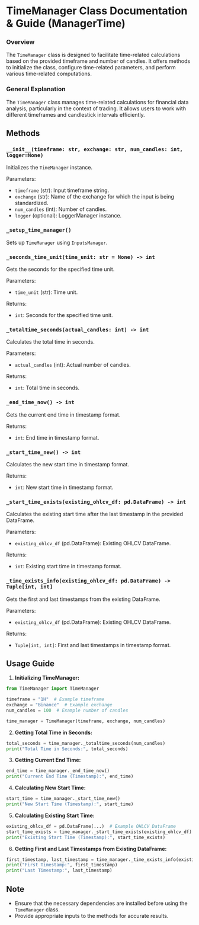 # TimeManager Class Documentation & Guide (ManagerTime)

### Overview
The `TimeManager` class is designed to facilitate time-related calculations based on the provided timeframe and number of candles. It offers methods to initialize the class, configure time-related parameters, and perform various time-related computations.

### General Explanation
The `TimeManager` class manages time-related calculations for financial data analysis, particularly in the context of trading. It allows users to work with different timeframes and candlestick intervals efficiently.

## Methods

### `__init__(timeframe: str, exchange: str, num_candles: int, logger=None)`
Initializes the `TimeManager` instance.

Parameters:
- `timeframe` (str): Input timeframe string.
- `exchange` (str): Name of the exchange for which the input is being standardized.
- `num_candles` (int): Number of candles.
- `logger` (optional): LoggerManager instance.

### `_setup_time_manager()`
Sets up `TimeManager` using `InputsManager`.

### `_seconds_time_unit(time_unit: str = None) -> int`
Gets the seconds for the specified time unit.

Parameters:
- `time_unit` (str): Time unit.

Returns:
- `int`: Seconds for the specified time unit.

### `_totaltime_seconds(actual_candles: int) -> int`
Calculates the total time in seconds.

Parameters:
- `actual_candles` (int): Actual number of candles.

Returns:
- `int`: Total time in seconds.

### `_end_time_now() -> int`
Gets the current end time in timestamp format.

Returns:
- `int`: End time in timestamp format.

### `_start_time_new() -> int`
Calculates the new start time in timestamp format.

Returns:
- `int`: New start time in timestamp format.

### `_start_time_exists(existing_ohlcv_df: pd.DataFrame) -> int`
Calculates the existing start time after the last timestamp in the provided DataFrame.

Parameters:
- `existing_ohlcv_df` (pd.DataFrame): Existing OHLCV DataFrame.

Returns:
- `int`: Existing start time in timestamp format.

### `_time_exists_info(existing_ohlcv_df: pd.DataFrame) -> Tuple[int, int]`
Gets the first and last timestamps from the existing DataFrame.

Parameters:
- `existing_ohlcv_df` (pd.DataFrame): Existing OHLCV DataFrame.

Returns:
- `Tuple[int, int]`: First and last timestamps in timestamp format.

## Usage Guide

1. **Initializing TimeManager:**
```python
from TimeManager import TimeManager

timeframe = "1H"  # Example timeframe
exchange = "Binance"  # Example exchange
num_candles = 100  # Example number of candles

time_manager = TimeManager(timeframe, exchange, num_candles)
```

2. **Getting Total Time in Seconds:**
```python
total_seconds = time_manager._totaltime_seconds(num_candles)
print("Total Time in Seconds:", total_seconds)
```

3. **Getting Current End Time:**
```python
end_time = time_manager._end_time_now()
print("Current End Time (Timestamp):", end_time)
```

4. **Calculating New Start Time:**
```python
start_time = time_manager._start_time_new()
print("New Start Time (Timestamp):", start_time)
```

5. **Calculating Existing Start Time:**
```python
existing_ohlcv_df = pd.DataFrame(...)  # Example OHLCV DataFrame
start_time_exists = time_manager._start_time_exists(existing_ohlcv_df)
print("Existing Start Time (Timestamp):", start_time_exists)
```

6. **Getting First and Last Timestamps from Existing DataFrame:**
```python
first_timestamp, last_timestamp = time_manager._time_exists_info(existing_ohlcv_df)
print("First Timestamp:", first_timestamp)
print("Last Timestamp:", last_timestamp)
```

## Note
- Ensure that the necessary dependencies are installed before using the `TimeManager` class.
- Provide appropriate inputs to the methods for accurate results.
